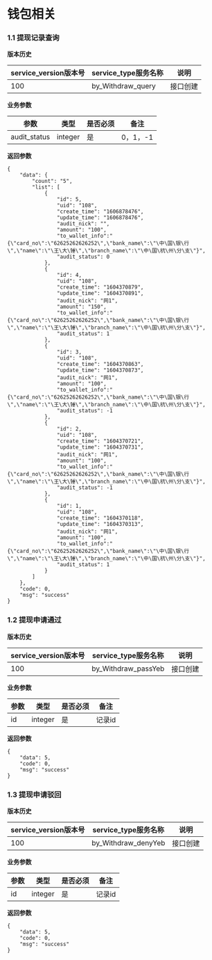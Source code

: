 # 钱包相关


### 1.1 提现记录查询


**版本历史**

|service_version版本号|service_type服务名称|说明|
|----|---|---|
|100|by_Withdraw_query|接口创建|

**业务参数**

|参数 |类型|是否必须|备注|
| ---------------- | ------------------------ | ------------------------ | ------------------------ |
|audit_status|integer|是|0，1，-1|

**返回参数** 
```
{
    "data": {
        "count": "5",
        "list": [
            {
                "id": 5,
                "uid": "108",
                "create_time": "1606878476",
                "update_time": "1606878476",
                "audit_nick": "",
                "amount": "100",
                "to_wallet_info":"{\"card_no\":\"62625262626252\",\"bank_name\":\"\中\国\银\行\",\"name\":\"\王\大\锤\",\"branch_name\":\"\中\国\杭\州\分\支\"}",
                "audit_status": 0
            },
            {
                "id": 4,
                "uid": "108",
                "create_time": "1604370879",
                "update_time": "1604370891",
                "audit_nick": "网1",
                "amount": "150",
                "to_wallet_info":"{\"card_no\":\"62625262626252\",\"bank_name\":\"\中\国\银\行\",\"name\":\"\王\大\锤\",\"branch_name\":\"\中\国\杭\州\分\支\"}",
                "audit_status": 1
            },
            {
                "id": 3,
                "uid": "108",
                "create_time": "1604370863",
                "update_time": "1604370873",
                "audit_nick": "网1",
                "amount": "100",
                "to_wallet_info":"{\"card_no\":\"62625262626252\",\"bank_name\":\"\中\国\银\行\",\"name\":\"\王\大\锤\",\"branch_name\":\"\中\国\杭\州\分\支\"}",
                "audit_status": -1
            },
            {
                "id": 2,
                "uid": "108",
                "create_time": "1604370721",
                "update_time": "1604370731",
                "audit_nick": "网1",
                "amount": "100",
                "to_wallet_info":"{\"card_no\":\"62625262626252\",\"bank_name\":\"\中\国\银\行\",\"name\":\"\王\大\锤\",\"branch_name\":\"\中\国\杭\州\分\支\"}",
                "audit_status": -1
            },
            {
                "id": 1,
                "uid": "108",
                "create_time": "1604370118",
                "update_time": "1604370313",
                "audit_nick": "网1",
                "amount": "100",
                "to_wallet_info":"{\"card_no\":\"62625262626252\",\"bank_name\":\"\中\国\银\行\",\"name\":\"\王\大\锤\",\"branch_name\":\"\中\国\杭\州\分\支\"}",
                "audit_status": 1
            }
        ]
    },
    "code": 0,
    "msg": "success"
}
```

### 1.2 提现申请通过

**版本历史**

|service_version版本号|service_type服务名称|说明|
|----|---|---|
|100|by_Withdraw_passYeb|接口创建|

**业务参数**

|参数 |类型|是否必须|备注|
| ---------------- | ------------------------ | ------------------------ | ------------------------ |
|id|integer|是|记录id|


**返回参数** 
```
{
    "data": 5,
    "code": 0,
    "msg": "success"
}
```

### 1.3 提现申请驳回

**版本历史**

|service_version版本号|service_type服务名称|说明|
|----|---|---|
|100|by_Withdraw_denyYeb|接口创建|

**业务参数**

|参数 |类型|是否必须|备注|
| ---------------- | ------------------------ | ------------------------ | ------------------------ |
|id|integer|是|记录id|


**返回参数** 
```
{
    "data": 5,
    "code": 0,
    "msg": "success"
}
```


